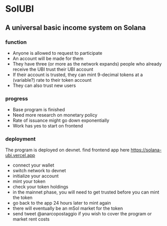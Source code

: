 # SolUBI
## A universal basic income system on Solana

### function

 - Anyone is allowed to request to participate
 - An account will be made for them
 - They have three (or more as the network expands) people who already receive the UBI trust their UBI account
 - If their account is trusted, they can mint 9-decimal tokens at a (variable?) rate to their token account
 - They can also trust new users


 ### progress

 - Base program is finished
 - Need more research on monetary policy
 - Rate of issuance might go down exponentially
 - Work has yes to start on frontend


 ### deployment

 The program is deployed on devnet. find frontend app here https://solana-ubi.vercel.app
  - connect your wallet
  - switch network to devnet
  - initialize your account
  - mint your token
  - check your token holdings
  - in the mainnet phase, you will need to get trusted before you can mint the token
  - go back to the app 24 hours later to mint again
  - there will eventually be an mSol market for the token
  - send tweet @anarcopostaggio if you wish to cover the program or market rent costs